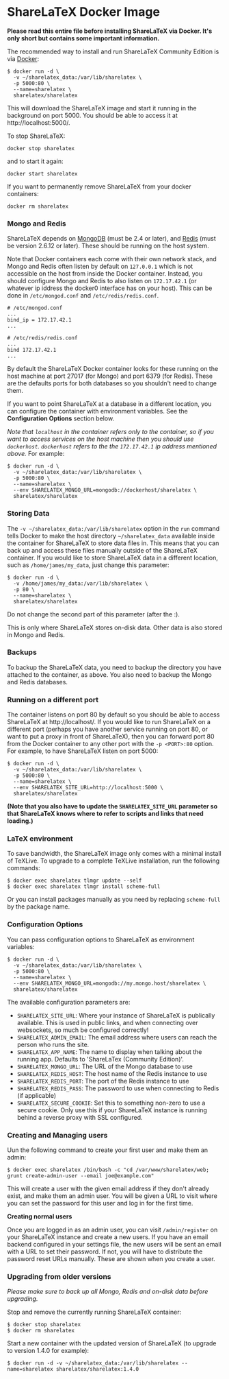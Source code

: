 ShareLaTeX Docker Image
=======================

**Please read this entire file before installing ShareLaTeX via Docker. It's only
short but contains some important information.**

The recommended way to install and run ShareLaTeX Community Edition is via [Docker](https://www.docker.com/):

```
$ docker run -d \
  -v ~/sharelatex_data:/var/lib/sharelatex \
  -p 5000:80 \
  --name=sharelatex \
  sharelatex/sharelatex
```

This will download the ShareLaTeX image and start it running in the background on port 5000. You should be able to access it at http://localhost:5000/.

To stop ShareLaTeX:

```
docker stop sharelatex
```

and to start it again:

```
docker start sharelatex
```

If you want to permanently remove ShareLaTeX from your docker containers:

```
docker rm sharelatex
```

### Mongo and Redis

ShareLaTeX depends on [MongoDB](http://www.mongodb.org/) (must be 2.4 or later), and
[Redis](http://redis.io/) (must be version 2.6.12 or later).
These should be running on the host system.

Note that Docker containers each come with their own network stack, and Mongo and Redis
often listen by default on `127.0.0.1` which is not accessible on the host
from inside the Docker container. Instead, you should configure Mongo and Redis to
also listen on `172.17.42.1` (or whatever ip iddress the docker0 interface has on your
host). This can be done in `/etc/mongod.conf` and `/etc/redis/redis.conf`.

```
# /etc/mongod.conf
...
bind_ip = 172.17.42.1
...
```

```
# /etc/redis/redis.conf
...
bind 172.17.42.1
...
```

By default the ShareLaTeX Docker container looks for these running on the host
machine at port 27017 (for Mongo) and port 6379 (for Redis). These are the defaults
ports for both databases so you shouldn't need to change them.

If you want to point ShareLaTeX at a database in a different location, you can
configure the container with environment variables. See the **Configuration Options**
section below.

*Note that `localhost` in the container refers only to the container, so if you
want to access services on the host machine then you should use `dockerhost`.
`dockerhost` refers to the the `172.17.42.1` ip address mentioned above.* For example:

```
$ docker run -d \
  -v ~/sharelatex_data:/var/lib/sharelatex \
  -p 5000:80 \
  --name=sharelatex \
  --env SHARELATEX_MONGO_URL=mongodb://dockerhost/sharelatex \
  sharelatex/sharelatex
```

### Storing Data

The `-v ~/sharelatex_data:/var/lib/sharelatex` option in the `run` command tells 
Docker to make the host directory `~/sharelatex_data` available inside the container for 
ShareLaTeX to store data files in. This means that you can back up and access these
files manually outside of the ShareLaTeX container. If you would like to store ShareLaTeX data
in a different location, such as `/home/james/my_data`, just change this parameter:

```
$ docker run -d \
  -v /home/james/my_data:/var/lib/sharelatex \
  -p 80 \
  --name=sharelatex \
  sharelatex/sharelatex
```

Do not change the second part of this parameter (after the :).

This is only where ShareLaTeX stores on-disk data.
Other data is also stored in Mongo and Redis.

### Backups

To backup the ShareLaTeX data, you need to backup the directory you have attached
to the container, as above. You also need to backup the Mongo and Redis databases.

### Running on a different port

The container listens on port 80 by default so you should be able to access
ShareLaTeX at http://localhost/. If you would like to run ShareLaTeX on a different
port (perhaps you have another service running on port 80, or want to put a proxy
in front of ShareLaTeX), then you can forward port 80 from the Docker container
to any other port with the `-p <PORT>:80` option. For example, to have ShareLaTeX
listen on port 5000:

```
$ docker run -d \
  -v ~/sharelatex_data:/var/lib/sharelatex \
  -p 5000:80 \
  --name=sharelatex \
  --env SHARELATEX_SITE_URL=http://localhost:5000 \
  sharelatex/sharelatex
```

**(Note that you also have to update the `SHARELATEX_SITE_URL` parameter so that
ShareLaTeX knows where to refer to scripts and links that need loading.)**

### LaTeX environment

To save bandwidth, the ShareLaTeX image only comes with a minimal install of 
TeXLive. To upgrade to a complete TeXLive installation, run the following commands:

```
$ docker exec sharelatex tlmgr update --self
$ docker exec sharelatex tlmgr install scheme-full
```

Or you can install packages manually as you need by replacing `scheme-full` by 
the package name.

### Configuration Options

You can pass configuration options to ShareLaTeX as environment variables:

```
$ docker run -d \
  -v ~/sharelatex_data:/var/lib/sharelatex \
  -p 5000:80 \
  --name=sharelatex \
  --env SHARELATEX_MONGO_URL=mongodb://my.mongo.host/sharelatex \
  sharelatex/sharelatex
```

The available configuration parameters are:

* `SHARELATEX_SITE_URL`: Where your instance of ShareLaTeX is publically available.
This is used in public links, and when connecting over websockets, so much be
configured correctly!
* `SHARELATEX_ADMIN_EMAIL`: The email address where users can reach the person who runs the site.
* `SHARELATEX_APP_NAME`: The name to display when talking about the running app. Defaults to 'ShareLaTex (Community Edition)'.
* `SHARELATEX_MONGO_URL`: The URL of the Mongo database to use
* `SHARELATEX_REDIS_HOST`: The host name of the Redis instance to use
* `SHARELATEX_REDIS_PORT`: The port of the Redis instance to use
* `SHARELATEX_REDIS_PASS`: The password to use when connecting to Redis (if applicable)
* `SHARELATEX_SECURE_COOKIE`: Set this to something non-zero to use a secure cookie.
  Only use this if your ShareLaTeX instance is running behind a reverse proxy with SSL configured.

### Creating and Managing users

Uun the following command to create your first user and make them an admin:

```
$ docker exec sharelatex /bin/bash -c "cd /var/www/sharelatex/web; grunt create-admin-user --email joe@example.com"
```

This will create a user with the given email address if they don't already exist, and make them an admin user. You will be given a URL to visit where you can set the password for this user and log in for the first time.

**Creating normal users**

Once you are logged in as an admin user, you can visit `/admin/register` on your ShareLaTeX instance and create a new users. If you have an email backend configured in your settings file, the new users will be sent an email with a URL to set their password. If not, you will have to distribute the password reset URLs manually. These are shown when you create a user.

### Upgrading from older versions

*Please make sure to back up all Mongo, Redis and on-disk data before upgrading.*

Stop and remove the currently running ShareLaTeX container:

```
$ docker stop sharelatex
$ docker rm sharelatex
```

Start a new container with the updated version of ShareLaTeX (to upgrade to version 1.4.0 for example):

```
$ docker run -d -v ~/sharelatex_data:/var/lib/sharelatex --name=sharelatex sharelatex/sharelatex:1.4.0
```
